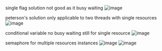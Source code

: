 single flag solution 
not good as it busy waiting
![image](https://github.com/user-attachments/assets/a7f0ea10-33ea-4fb4-a9db-2607c589ff32)


peterson's solution
only applicable to two threads with single resources
![image](https://github.com/user-attachments/assets/a6e6d821-a81d-42b3-8879-cf8d7b27d7f9)


conditional variable
no busy waiting
still for single resource
![image](https://github.com/user-attachments/assets/f9603816-a333-472d-a6ee-1ab6e56f1d4a)


semaphore 
for multiple resources instances
![image](https://github.com/user-attachments/assets/88fa3603-d18b-4180-90f4-e8090aaaf1b8)
![image](https://github.com/user-attachments/assets/053994c0-6e58-4bbc-b47c-06391b56548e)
